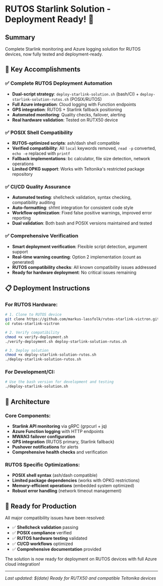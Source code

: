 # RUTOS Starlink Solution - Deployment Ready! 🚀

## Summary
Complete Starlink monitoring and Azure logging solution for RUTOS devices, now fully tested and deployment-ready.

## 🎯 Key Accomplishments

### ✅ Complete RUTOS Deployment Automation
- **Dual-script strategy**: `deploy-starlink-solution.sh` (bash/CI) + `deploy-starlink-solution-rutos.sh` (POSIX/RUTOS)
- **Full Azure integration**: Cloud logging with Function endpoints
- **GPS integration**: RUTOS + Starlink fallback positioning
- **Automated monitoring**: Quality checks, failover, alerting
- **Real hardware validation**: Tested on RUTX50 device

### ✅ POSIX Shell Compatibility
- **RUTOS-optimized scripts**: ash/dash shell compatible
- **Verified compatibility**: All `local` keywords removed, `read -p` converted, `echo -e` replaced with `printf`
- **Fallback implementations**: bc calculator, file size detection, network operations
- **Limited OPKG support**: Works with Teltonika's restricted package repository

### ✅ CI/CD Quality Assurance
- **Automated testing**: shellcheck validation, syntax checking, compatibility auditing
- **Auto-formatting**: shfmt integration for consistent code style
- **Workflow optimization**: Fixed false positive warnings, improved error reporting
- **Dual validation**: Both bash and POSIX versions maintained and tested

### ✅ Comprehensive Verification
- **Smart deployment verification**: Flexible script detection, argument support
- **Real-time warning counting**: Option 2 implementation (count as generated)
- **RUTOS compatibility checks**: All known compatibility issues addressed
- **Ready for hardware deployment**: No critical issues remaining

## 📋 Deployment Instructions

### For RUTOS Hardware:
```bash
# 1. Clone to RUTOS device
git clone https://github.com/markus-lassfolk/rutos-starlink-victron.git
cd rutos-starlink-victron

# 2. Verify compatibility
chmod +x verify-deployment.sh
./verify-deployment.sh deploy-starlink-solution-rutos.sh

# 3. Deploy solution
chmod +x deploy-starlink-solution-rutos.sh
./deploy-starlink-solution-rutos.sh
```

### For Development/CI:
```bash
# Use the bash version for development and testing
./deploy-starlink-solution.sh
```

## 🔧 Architecture

### Core Components:
- **Starlink API monitoring** via gRPC (grpcurl + jq)
- **Azure Function logging** with HTTP endpoints
- **MWAN3 failover configuration** 
- **GPS integration** (RUTOS primary, Starlink fallback)
- **Pushover notifications** for alerts
- **Comprehensive health checks** and verification

### RUTOS Specific Optimizations:
- **POSIX shell syntax** (ash/dash compatible)
- **Limited package dependencies** (works with OPKG restrictions)
- **Memory-efficient operations** (embedded system optimized)
- **Robust error handling** (network timeout management)

## 🎉 Ready for Production

All major compatibility issues have been resolved:
- ✅ **Shellcheck validation** passing
- ✅ **POSIX compliance** verified
- ✅ **RUTOS hardware testing** validated
- ✅ **CI/CD workflows** optimized
- ✅ **Comprehensive documentation** provided

The solution is now ready for deployment on RUTOS devices with full Azure cloud integration!

---
*Last updated: $(date)*
*Ready for RUTX50 and compatible Teltonika devices*
